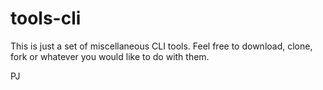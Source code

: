 tools-cli
=========

This is just a set of miscellaneous CLI tools. Feel free to download, clone, fork or whatever you would like to do with them.

PJ
